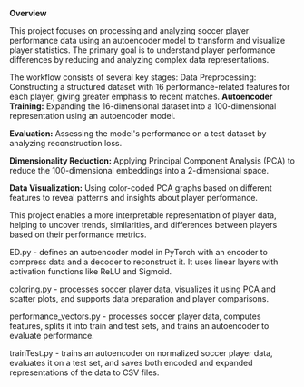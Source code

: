 **Overview**

This project focuses on processing and analyzing soccer player performance data using an autoencoder model to transform and visualize player statistics. The primary goal is to understand player performance differences by reducing and analyzing complex data representations.


The workflow consists of several key stages:
Data Preprocessing: Constructing a structured dataset with 16 performance-related features for each player, giving greater emphasis to recent matches.
**Autoencoder Training:** Expanding the 16-dimensional dataset into a 100-dimensional representation using an autoencoder model.

**Evaluation:** Assessing the model's performance on a test dataset by analyzing reconstruction loss.

**Dimensionality Reduction:** Applying Principal Component Analysis (PCA) to reduce the 100-dimensional embeddings into a 2-dimensional space.

**Data Visualization:** Using color-coded PCA graphs based on different features to reveal patterns and insights about player performance.

This project enables a more interpretable representation of player data, helping to uncover trends, similarities, and differences between players based on their performance metrics.

ED.py - defines an autoencoder model in PyTorch with an encoder to compress data and a decoder to reconstruct it. It uses linear layers with activation functions like ReLU and Sigmoid.       

coloring.py - processes soccer player data, visualizes it using PCA and scatter plots, and supports data preparation and player comparisons.

performance_vectors.py - processes soccer player data, computes features, splits it into train and test sets, and trains an autoencoder to evaluate performance.

trainTest.py - trains an autoencoder on normalized soccer player data, evaluates it on a test set, and saves both encoded and expanded representations of the data to CSV files.
